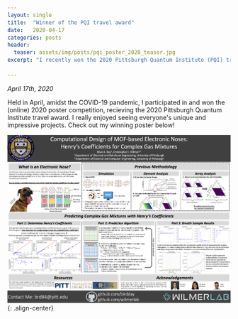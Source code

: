 ```yaml
---
layout: single
title:  "Winner of the PQI travel award"
date:   2020-04-17
categories: posts
header:
  teaser: assets/img/posts/pqi_poster_2020_teaser.jpg
excerpt: "I recently won the 2020 Pittsburgh Quantum Institute (PQI) travel award for my poster presented during the 2020 poster competition."

---
```

*April 17th, 2020*

Held in April, amidst the COVID-19 pandemic, I participated in and won the (online) 2020 poster competition, recieving the 2020 Pittsburgh Quantum Institute travel award. I really enjoyed seeing everyone's unique and impressive projects. Check out my winning poster below!

![pqi_poster_2020](/assets/img/posts/pqi_2020_poster.png){: .align-center}
